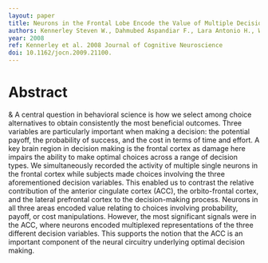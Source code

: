 ```yaml
---
layout: paper
title: Neurons in the Frontal Lobe Encode the Value of Multiple Decision Variables
authors: Kennerley Steven W., Dahmubed Aspandiar F., Lara Antonio H., Wallis Jonathan D.
year: 2008
ref: Kennerley et al. 2008 Journal of Cognitive Neuroscience
doi: 10.1162/jocn.2009.21100.
---
```


# Abstract

& A central question in behavioral science is how we select
among choice alternatives to obtain consistently the most
beneficial outcomes. Three variables are particularly important
when making a decision: the potential payoff, the probability
of success, and the cost in terms of time and effort. A key
brain region in decision making is the frontal cortex as damage
here impairs the ability to make optimal choices across a range
of decision types. We simultaneously recorded the activity of
multiple single neurons in the frontal cortex while subjects
made choices involving the three aforementioned decision
variables. This enabled us to contrast the relative contribution
of the anterior cingulate cortex (ACC), the orbito-frontal cortex, and the lateral prefrontal cortex to the decision-making
process. Neurons in all three areas encoded value relating to
choices involving probability, payoff, or cost manipulations.
However, the most significant signals were in the ACC, where
neurons encoded multiplexed representations of the three
different decision variables. This supports the notion that the
ACC is an important component of the neural circuitry underlying optimal decision making. 